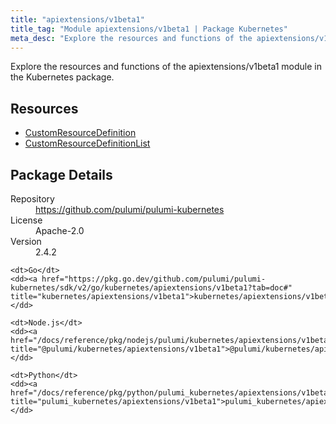 ```yaml
---
title: "apiextensions/v1beta1"
title_tag: "Module apiextensions/v1beta1 | Package Kubernetes"
meta_desc: "Explore the resources and functions of the apiextensions/v1beta1 module in the Kubernetes package."
---
```


<!-- WARNING: this file was generated by Pulumi Docs Generator. -->
<!-- Do not edit by hand unless you're certain you know what you are doing! -->

Explore the resources and functions of the apiextensions/v1beta1 module in the Kubernetes package.

<h2 id="resources">Resources</h2>
<ul class="api">
    <li><a href="customresourcedefinition" title="CustomResourceDefinition"><span class="symbol resource"></span>CustomResourceDefinition</a></li>
    <li><a href="customresourcedefinitionlist" title="CustomResourceDefinitionList"><span class="symbol resource"></span>CustomResourceDefinitionList</a></li>
</ul>

<h2 id="package-details">Package Details</h2>
<dl class="package-details">
	<dt>Repository</dt>
	<dd><a href="https://github.com/pulumi/pulumi-kubernetes">https://github.com/pulumi/pulumi-kubernetes</a></dd>
	<dt>License</dt>
	<dd>Apache-2.0</dd>
	<dt>Version</dt>
	<dd>2.4.2</dd>
</dl>



<dl class="tabular">

    <dt>Go</dt>
    <dd><a href="https://pkg.go.dev/github.com/pulumi/pulumi-kubernetes/sdk/v2/go/kubernetes/apiextensions/v1beta1?tab=doc#" title="kubernetes/apiextensions/v1beta1">kubernetes/apiextensions/v1beta1</a></dd>

    <dt>Node.js</dt>
    <dd><a href="/docs/reference/pkg/nodejs/pulumi/kubernetes/apiextensions/v1beta1/#" title="@pulumi/kubernetes/apiextensions/v1beta1">@pulumi/kubernetes/apiextensions/v1beta1</a></dd>

    <dt>Python</dt>
    <dd><a href="/docs/reference/pkg/python/pulumi_kubernetes/apiextensions/v1beta1" title="pulumi_kubernetes/apiextensions/v1beta1">pulumi_kubernetes/apiextensions/v1beta1</a></dd>

</dl>

